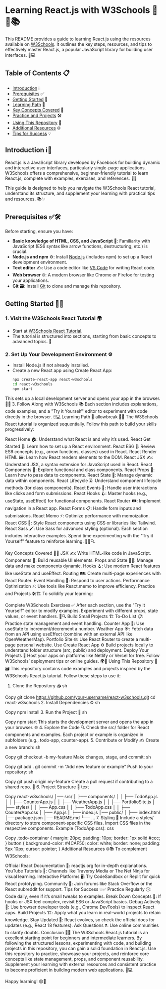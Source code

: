 # Learning React.js with W3Schools 🚀✨📚

This README provides a guide to learning React.js using the resources available on [W3Schools](https://www.w3schools.com/react/). It outlines the key steps, resources, and tips to effectively master React.js, a popular JavaScript library for building user interfaces. 🌟💻

## Table of Contents 📋
- [Introduction](#introduction) ℹ️
- [Prerequisites](#prerequisites) ✅
- [Getting Started](#getting-started) 🏁
- [Learning Path](#learning-path) 📖
- [Key Concepts Covered](#key-concepts-covered) 🔑
- [Practice and Projects](#practice-and-projects) 🛠️
- [Using This Repository](#using-this-repository) 📂
- [Additional Resources](#additional-resources) 🌐
- [Tips for Success](#tips-for-success) 💡

## Introduction ℹ️🎯
React.js is a JavaScript library developed by Facebook for building dynamic and interactive user interfaces, particularly single-page applications. W3Schools offers a comprehensive, beginner-friendly tutorial to learn React.js, complete with examples, exercises, and references. 🎉📝

This guide is designed to help you navigate the W3Schools React tutorial, understand its structure, and supplement your learning with practical tips and resources. 📚✨

## Prerequisites ✅🛠️
Before starting, ensure you have:
- **Basic knowledge of HTML, CSS, and JavaScript** 📝: Familiarity with JavaScript (ES6 syntax like arrow functions, destructuring, etc.) is crucial.
- **Node.js and npm** ⚙️: Install [Node.js](https://nodejs.org/) (includes npm) to set up a React development environment.
- **Text editor** ✍️: Use a code editor like [VS Code](https://code.visualstudio.com/) for writing React code.
- **Web browser** 🌐: A modern browser like Chrome or Firefox for testing your applications.
- **Git** 🗃️: Install [Git](https://git-scm.com/) to clone and manage this repository.

## Getting Started 🏁🚀
### 1. Visit the W3Schools React Tutorial 🌍
- Start at [W3Schools React Tutorial](https://www.w3schools.com/react/).
- The tutorial is structured into sections, starting from basic concepts to advanced topics. 📖

### 2. Set Up Your Development Environment ⚙️
- Install Node.js if not already installed.
- Create a new React app using Create React App:
  ```sh
  npx create-react-app react-w3schools
  cd react-w3schools
  npm start
This sets up a local development server and opens your app in the browser. 🚀🌐
3. Follow Along with W3Schools 📚
Each section includes explanations, code examples, and a "Try it Yourself" editor to experiment with code directly in the browser. 🖱️💻
Learning Path 📖 allowbreak 🧑‍💻
The W3Schools React tutorial is organized sequentially. Follow this path to build your skills progressively:

React Home 🏠: Understand what React is and why it’s used.
React Get Started 🚀: Learn how to set up a React environment.
React ES6 📜: Review ES6 concepts (e.g., arrow functions, classes) used in React.
React Render HTML 🖼️: Learn how React renders elements to the DOM.
React JSX ✍️: Understand JSX, a syntax extension for JavaScript used in React.
React Components 🧩: Explore functional and class components.
React Props 🎁: Learn how to pass data to components.
React State 🔄: Manage dynamic data within components.
React Lifecycle ⏳: Understand component lifecycle methods (for class components).
React Events 🎯: Handle user interactions like clicks and form submissions.
React Hooks 🪝: Master hooks (e.g., useState, useEffect) for functional components.
React Router 🛤️: Implement navigation in a React app.
React Forms 📋: Handle form inputs and submissions.
React Memo ⚡: Optimize performance with memoization.
React CSS 🎨: Style React components using CSS or libraries like Tailwind.
React Sass 🖌️: Use Sass for advanced styling (optional).
Each section includes interactive examples. Spend time experimenting with the "Try it Yourself" feature to reinforce learning. 🧑‍💻🔍

Key Concepts Covered 🔑💡
JSX ✍️: Write HTML-like code in JavaScript.
Components 🧩: Build reusable UI elements.
Props and State 🎁🔄: Manage data and make components dynamic.
Hooks 🪝: Use modern React features like useState and useEffect.
Routing 🛤️: Create multi-page experiences with React Router.
Event Handling 🎯: Respond to user actions.
Performance Optimization ⚡: Use tools like React.memo to improve efficiency.
Practice and Projects 🛠️🏗️
To solidify your learning:

Complete W3Schools Exercises ✅
After each section, use the "Try it Yourself" editor to modify examples.
Experiment with different props, state values, or event handlers. 🧪🔍
Build Small Projects 🏗️
To-Do List 📋: Practice state management and event handling.
Counter App 🔢: Use useState to increment/decrement a number.
Weather App ☀️: Fetch data from an API using useEffect (combine with an external API like OpenWeatherMap).
Portfolio Site 🌐: Use React Router to create a multi-page personal website.
Use Create React App ⚙️
Build projects locally to understand folder structure (src, public) and deployment.
Deploy Your Projects 🚀
Host your apps on platforms like Netlify or Vercel for free.
Follow W3Schools’ deployment tips or online guides. 🌍📡
Using This Repository 📂🗃️
This repository contains code examples and projects inspired by the W3Schools React.js tutorial. Follow these steps to use it:

1. Clone the Repository 📥
sh

Copy
git clone https://github.com/your-username/react-w3schools.git
cd react-w3schools
2. Install Dependencies ⚙️
sh

Copy
npm install
3. Run the Project 🚀
sh

Copy
npm start
This starts the development server and opens the app in your browser. 🌐
4. Explore the Code 🔍
Check the src/ folder for React components and examples.
Each project or example is organized in subfolders (e.g., todo-app, counter-app).
5. Contribute or Modify ✍️
Create a new branch:
sh

Copy
git checkout -b my-feature
Make changes, stage, and commit:
sh

Copy
git add .
git commit -m "Add new feature or example"
Push to your repository:
sh

Copy
git push origin my-feature
Create a pull request if contributing to a shared repo. 🤝
6. Project Structure 📁
text

Copy
react-w3schools/
│── src/
│   ├── components/
│   │   ├── TodoApp.js
│   │   ├── CounterApp.js
│   │   ├── WeatherApp.js
│   │   ├── PortfolioSite.js
│   ├── styles/
│   │   ├── App.css
│   │   ├── TodoApp.css
│   │   ├── CounterApp.css
│   ├── App.js
│   ├── index.js
│── public/
│   ├── index.html
│── package.json
│── README.md
└── ...
7. Styling 🎨
Include a styles/ directory to store component-specific CSS files.
Import CSS files in the respective components. Example (TodoApp.css):
css

Copy
.todo-container {
  margin: 20px;
  padding: 10px;
  border: 1px solid #ccc;
}
button {
  background-color: #4CAF50;
  color: white;
  border: none;
  padding: 5px 10px;
  cursor: pointer;
}
Additional Resources 🌐📚
To complement W3Schools:

Official React Documentation 📖: reactjs.org for in-depth explanations.
YouTube Tutorials 🎥: Channels like Traversy Media or The Net Ninja for visual learning.
Interactive Platforms 🖥️: Try CodeSandbox or Replit for quick React prototyping.
Community 🤝: Join forums like Stack Overflow or the React subreddit for support.
Tips for Success 💡✅
Practice Regularly 🕒: Code daily, even if it’s small tweaks to examples.
Break Down Concepts 🧩: If hooks or JSX feel complex, revisit ES6 or JavaScript basics.
Debug Actively 🐞: Use browser developer tools (e.g., Chrome DevTools) to inspect React apps.
Build Projects 🏗️: Apply what you learn in real-world projects to retain knowledge.
Stay Updated 🔄: React evolves, so check the official docs for updates (e.g., React 18 features).
Ask Questions ❓: Use online communities to clarify doubts.
Conclusion 🎉📌
The W3Schools React.js tutorial is an excellent starting point for beginners and intermediate learners. By following the structured lessons, experimenting with code, and building projects in this repository, you can gain a solid foundation in React.js. Use this repository to practice, showcase your projects, and reinforce core concepts like state management, props, and component reusability. Supplement your learning with external resources and consistent practice to become proficient in building modern web applications. 🌟💻

Happy learning! 😄🚀
